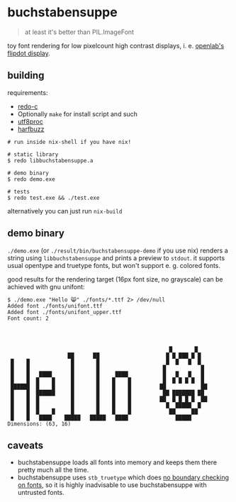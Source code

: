 # buchstabensuppe

> at least it's better than PIL.ImageFont

toy font rendering for low pixelcount high contrast displays,
i. e. [openlab's flipdot display](https://wiki.openlab-augsburg.de/Flipdots).

## building

requirements:

* [redo-c](https://github.com/leahneukirchen/redo-c)
* Optionally `make` for install script and such
* [utf8proc](https://juliastrings.github.io/utf8proc)
* [harfbuzz](harfbuzz.github.io/)

```
# run inside nix-shell if you have nix!

# static library
$ redo libbuchstabensuppe.a

# demo binary
$ redo demo.exe

# tests
$ redo test.exe && ./test.exe
```

alternatively you can just run `nix-build`

## demo binary

`./demo.exe` (or `./result/bin/buchstabensuppe-demo` if you use nix)
renders a string using `libbuchstabensuppe` and prints a preview
to `stdout`. it supports usual opentype and truetype fonts, but
won't support e. g. colored fonts.

good results for the rendering target (16px font size, no grayscale)
can be achieved with gnu unifont:

```
$ ./demo.exe "Hello 😸" ./fonts/*.ttf 2> /dev/null
Added font ./fonts/unifont.ttf
Added font ./fonts/unifont_upper.ttf
Font count: 2
                                                               
                                                               
                                                               
                                                               
                                                   █       █   
                   ██      ██                     █ █ ███ █ █  
 █    █             █       █                     █  █   █  █  
 █    █             █       █                    █           █ 
 █    █   ████      █       █     ████           █   █   █   █ 
 █    █  █    █     █       █    █    █          █  █ █ █ █  █ 
 ██████  █    █     █       █    █    █         ██           ██
 █    █  ██████     █       █    █    █          ██ ███████ ██ 
 █    █  █          █       █    █    █         ██  █ █ █ █  ██
 █    █  █          █       █    █    █           █  █████  █  
 █    █  █    █     █       █    █    █            ██     ██   
 █    █   ████    █████   █████   ████               █████     
Dimensions: (63, 16)
```

## caveats

* buchstabensuppe loads all fonts into memory and keeps them there pretty much
  all the time.
* buchstabensuppe uses `stb_truetype` which does
  [no boundary checking on fonts](https://github.com/nothings/stb/blob/b42009b3b9d4ca35bc703f5310eedc74f584be58/stb_truetype.h#L4-L11),
  so it is highly inadvisable to use buchstabensuppe with untrusted fonts.
